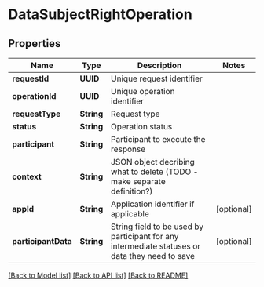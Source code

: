 # DataSubjectRightOperation

## Properties
Name | Type | Description | Notes
------------ | ------------- | ------------- | -------------
**requestId** | **UUID** | Unique request identifier | 
**operationId** | **UUID** | Unique operation identifier | 
**requestType** | **String** | Request type | 
**status** | **String** | Operation status | 
**participant** | **String** | Participant to execute the response | 
**context** | **String** | JSON object decribing what to delete (TODO - make separate definition?) | 
**appId** | **String** | Application identifier if applicable | [optional] 
**participantData** | **String** | String field to be used by participant for any intermediate statuses or data they need to save | [optional] 

[[Back to Model list]](../README.md#documentation-for-models) [[Back to API list]](../README.md#documentation-for-api-endpoints) [[Back to README]](../README.md)


